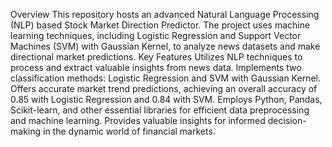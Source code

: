 Overview
This repository hosts an advanced Natural Language Processing (NLP) based Stock Market Direction Predictor. The project uses machine learning techniques, including Logistic Regression and Support Vector Machines (SVM) with Gaussian Kernel, to analyze news datasets and make directional market predictions.
Key Features
Utilizes NLP techniques to process and extract valuable insights from news data.
Implements two classification methods: Logistic Regression and SVM with Gaussian Kernel.
Offers accurate market trend predictions, achieving an overall accuracy of 0.85 with Logistic Regression and 0.84 with SVM.
Employs Python, Pandas, Scikit-learn, and other essential libraries for efficient data preprocessing and machine learning.
Provides valuable insights for informed decision-making in the dynamic world of financial markets.
